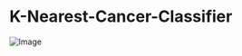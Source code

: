 # K-Nearest-Cancer-Classifier


![Image](https://github.com/alamb15/K-Nearest-Cancer-Classifier/assets/101286106/e2344be5-d449-4e8c-b93f-9d50f1146fb7)
